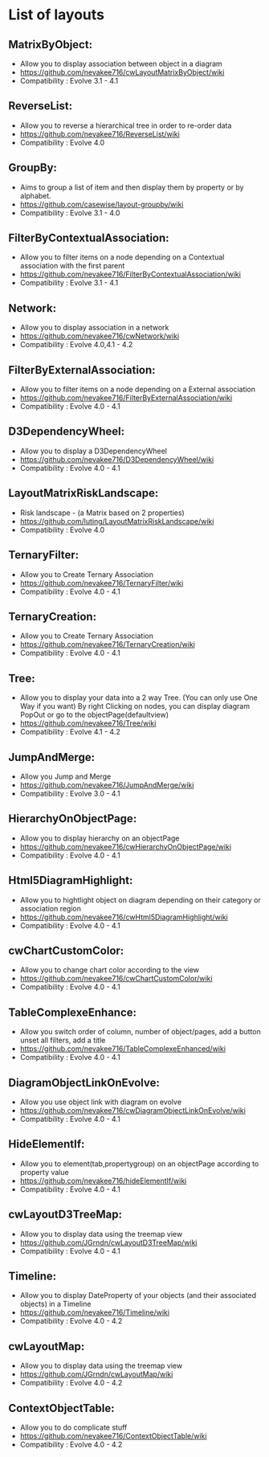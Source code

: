 # List of layouts
## MatrixByObject: 
- Allow you to display association between object in a diagram
- https://github.com/nevakee716/cwLayoutMatrixByObject/wiki
- Compatibility : Evolve 3.1 - 4.1

## ReverseList: 
- Allow you to reverse a hierarchical tree in order to re-order data
- https://github.com/nevakee716/ReverseList/wiki
- Compatibility : Evolve 4.0

## GroupBy: 
- Aims to group a list of item and then display them by property or by alphabet.
- https://github.com/casewise/layout-groupby/wiki
- Compatibility : Evolve 3.1 - 4.0

## FilterByContextualAssociation: 
- Allow you to filter items on a node depending on a Contextual association with the first parent
- https://github.com/nevakee716/FilterByContextualAssociation/wiki
- Compatibility : Evolve 3.1 - 4.1

## Network: 
- Allow you to display association in a network
- https://github.com/nevakee716/cwNetwork/wiki
- Compatibility : Evolve 4.0,4.1 - 4.2

## FilterByExternalAssociation: 
- Allow you to filter items on a node depending on a External association
- https://github.com/nevakee716/FilterByExternalAssociation/wiki
- Compatibility : Evolve 4.0 - 4.1

## D3DependencyWheel: 
- Allow you to display a D3DependencyWheel
- https://github.com/nevakee716/D3DependencyWheel/wiki
- Compatibility : Evolve 4.0 - 4.1

## LayoutMatrixRiskLandscape: 
- Risk landscape - (a Matrix based on 2 properties)
- https://github.com/luting/LayoutMatrixRiskLandscape/wiki
- Compatibility : Evolve 4.0

## TernaryFilter: 
- Allow you to Create Ternary Association
- https://github.com/nevakee716/TernaryFilter/wiki
- Compatibility : Evolve 4.0 - 4.1

## TernaryCreation: 
- Allow you to Create Ternary Association
- https://github.com/nevakee716/TernaryCreation/wiki
- Compatibility : Evolve 4.0 - 4.1

## Tree: 
- Allow you to display your data into a 2 way Tree. (You can only use One Way if you want) By right Clicking on nodes, you can display diagram PopOut or go to the objectPage(defaultview)
- https://github.com/nevakee716/Tree/wiki
- Compatibility : Evolve 4.1 - 4.2

## JumpAndMerge: 
- Allow you Jump and Merge
- https://github.com/nevakee716/JumpAndMerge/wiki
- Compatibility : Evolve 3.0 - 4.1

## HierarchyOnObjectPage: 
- Allow you to display hierarchy on an objectPage
- https://github.com/nevakee716/cwHierarchyOnObjectPage/wiki
- Compatibility : Evolve 4.0 - 4.1

## Html5DiagramHighlight: 
- Allow you to hightlight object on diagram depending on their category or association region
- https://github.com/nevakee716/cwHtml5DiagramHighlight/wiki
- Compatibility : Evolve 4.0 - 4.1

## cwChartCustomColor: 
- Allow you to change chart color according to the view
- https://github.com/nevakee716/cwChartCustomColor/wiki
- Compatibility : Evolve 4.0 - 4.1

## TableComplexeEnhance: 
- Allow you switch order of column, number of object/pages, add a button unset all filters, add a title
- https://github.com/nevakee716/TableComplexeEnhanced/wiki
- Compatibility : Evolve 4.0 - 4.1

## DiagramObjectLinkOnEvolve: 
- Allow you use object link with diagram on evolve
- https://github.com/nevakee716/cwDiagramObjectLinkOnEvolve/wiki
- Compatibility : Evolve 4.0 - 4.1

## HideElementIf: 
- Allow you to element(tab,propertygroup) on an objectPage according to property value
- https://github.com/nevakee716/hideElementIf/wiki
- Compatibility : Evolve 4.0 - 4.1

## cwLayoutD3TreeMap: 
- Allow you to display data using the treemap view
- https://github.com/JGrndn/cwLayoutD3TreeMap/wiki
- Compatibility : Evolve 4.0 - 4.1

## Timeline: 
- Allow you to display DateProperty of your objects (and their associated objects) in a Timeline
- https://github.com/nevakee716/Timeline/wiki
- Compatibility : Evolve 4.0 - 4.2

## cwLayoutMap: 
- Allow you to display data using the treemap view
- https://github.com/JGrndn/cwLayoutMap/wiki
- Compatibility : Evolve 4.0 - 4.2

## ContextObjectTable: 
- Allow you to do complicate stuff
- https://github.com/nevakee716/ContextObjectTable/wiki
- Compatibility : Evolve 4.0 - 4.2

